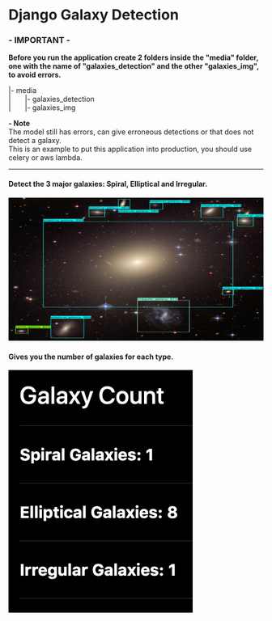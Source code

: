 <h1>Django Galaxy Detection</h1>

<h3>- IMPORTANT -</h3>
<p><strong>Before you run the application create 2 folders inside the "media" folder, one with the name of "galaxies_detection" and the other "galaxies_img", to avoid errors.</strong><p>

<p>|- media<br>
   |&nbsp;&nbsp;&nbsp;&nbsp;&nbsp;&nbsp;&nbsp;|- galaxies_detection<br>
   |&nbsp;&nbsp;&nbsp;&nbsp;&nbsp;&nbsp;&nbsp;|- galaxies_img</p>
   
   
   <p><strong>- Note</strong><br>
   The model still has errors, can give erroneous detections or that does not detect a galaxy.<br>
   This is an example to put this application into production, you should use celery or aws lambda.</p>

   
   
   <hr>
   
   <h4>Detect the 3 major galaxies: Spiral, Elliptical and Irregular.</h4>
   
   
   <img src="https://github.com/Ariel0123/django-galaxy-detection/blob/master/detect_img.jpg">

   <h4>Gives you the number of galaxies for each type.</h4>

   <img src="https://github.com/Ariel0123/django-galaxy-detection/blob/master/count.jpg">

   
   
   

